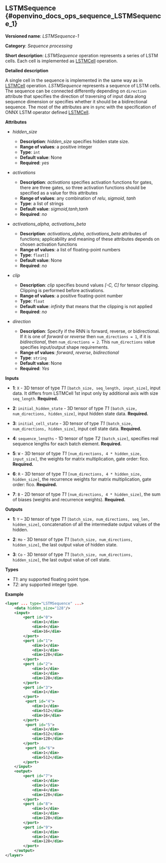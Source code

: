 ## LSTMSequence <a name="LSTMSequence"></a> {#openvino_docs_ops_sequence_LSTMSequence_1}

**Versioned name**: *LSTMSequence-1*

**Category**: *Sequence processing*

**Short description**: *LSTMSequence* operation represents a series of LSTM cells. Each cell is implemented as <a href="#LSTMCell">LSTMCell</a> operation.

**Detailed description**

A single cell in the sequence is implemented in the same way as in <a href="#LSTMCell">LSTMCell</a> operation. *LSTMSequence* represents a sequence of LSTM cells. The sequence can be connected differently depending on `direction` attribute that specifies the direction of traversing of input data along sequence dimension or specifies whether it should be a bidirectional sequence. The most of the attributes are in sync with the specification of ONNX LSTM operator defined <a href="https://github.com/onnx/onnx/blob/master/docs/Operators.md#lstm">LSTMCell</a>.


**Attributes**

* *hidden_size*

  * **Description**: *hidden_size* specifies hidden state size.
  * **Range of values**: a positive integer
  * **Type**: `int`
  * **Default value**: None
  * **Required**: *yes*

* *activations*

  * **Description**: *activations* specifies activation functions for gates, there are three gates, so three activation functions should be specified as a value for this attributes
  * **Range of values**: any combination of *relu*, *sigmoid*, *tanh*
  * **Type**: a list of strings
  * **Default value**: *sigmoid,tanh,tanh*
  * **Required**: *no*

* *activations_alpha, activations_beta*

  * **Description**: *activations_alpha, activations_beta* attributes of functions; applicability and meaning of these attributes depends on chosen activation functions
  * **Range of values**: a list of floating-point numbers
  * **Type**: `float[]`
  * **Default value**: None
  * **Required**: *no*

* *clip*

  * **Description**: *clip* specifies bound values *[-C, C]* for tensor clipping. Clipping is performed before activations.
  * **Range of values**: a positive floating-point number
  * **Type**: `float`
  * **Default value**: *infinity* that means that the clipping is not applied
  * **Required**: *no*

* *direction*

  * **Description**: Specify if the RNN is forward, reverse, or bidirectional. If it is one of *forward* or *reverse* then `num_directions = 1`, if it is *bidirectional*, then `num_directions = 2`. This `num_directions` value specifies input/output shape requirements.
  * **Range of values**: *forward*, *reverse*, *bidirectional*
  * **Type**: `string`
  * **Default value**: None
  * **Required**: *Yes*

**Inputs**

* **1**: `X` - 3D tensor of type *T1* `[batch_size, seq_length, input_size]`, input data. It differs from LSTMCell 1st input only by additional axis with size `seq_length`. **Required.**

* **2**: `initial_hidden_state` - 3D tensor of type *T1* `[batch_size, num_directions, hidden_size]`, input hidden state data. **Required.**

* **3**: `initial_cell_state` - 3D tensor of type *T1* `[batch_size, num_directions, hidden_size]`, input cell state data. **Required.**

* **4**: `sequence_lengths` - 1D tensor of type *T2* `[batch_size]`, specifies real sequence lengths for each batch element. **Required.**

* **5**: `W` - 3D tensor of type *T1* `[num_directions, 4 * hidden_size, input_size]`, the weights for matrix multiplication, gate order: fico. **Required.**

* **6**: `R` - 3D tensor of type *T1* `[num_directions, 4 * hidden_size, hidden_size]`, the recurrence weights for matrix multiplication, gate order: fico. **Required.**

* **7**: `B` - 2D tensor of type *T1* `[num_directions, 4 * hidden_size]`, the sum of biases (weights and recurrence weights). **Required.**

**Outputs**

* **1**: `Y` – 3D tensor of type *T1* `[batch_size, num_directions, seq_len, hidden_size]`, concatenation of all the intermediate output values of the hidden.

* **2**: `Ho` - 3D tensor of type *T1* `[batch_size, num_directions, hidden_size]`, the last output value of hidden state.

* **3**: `Co` - 3D tensor of type *T1* `[batch_size, num_directions, hidden_size]`, the last output value of cell state.

**Types**

* *T1*: any supported floating point type.
* *T2*: any supported integer type.

**Example**
```xml
<layer ... type="LSTMSequence" ...>
    <data hidden_size="128"/>
    <input>
        <port id="0">
            <dim>1</dim>
            <dim>4</dim>
            <dim>16</dim>
        </port>
        <port id="1">
            <dim>1</dim>
            <dim>1</dim>
            <dim>128</dim>
        </port>
        <port id="2">
            <dim>1</dim>
            <dim>1</dim>
            <dim>128</dim>
        </port>
        <port id="3">
            <dim>1</dim>
        </port>
         <port id="4">
            <dim>1</dim>
            <dim>512</dim>
            <dim>16</dim>
        </port>
         <port id="5">
            <dim>1</dim>
            <dim>512</dim>
            <dim>128</dim>
        </port>
         <port id="6">
            <dim>1</dim>
            <dim>512</dim>
        </port>
    </input>
    <output>
        <port id="7">
            <dim>1</dim>
            <dim>1</dim>
            <dim>4</dim>
            <dim>128</dim>
        </port>
        <port id="8">
            <dim>1</dim>
            <dim>1</dim>
            <dim>128</dim>
        </port>
        <port id="9">
            <dim>1</dim>
            <dim>1</dim>
            <dim>128</dim>
        </port>
    </output>
</layer>
```